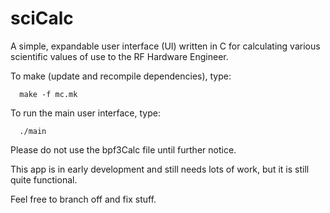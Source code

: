 # sciCalc
A simple, expandable user interface (UI) written in C for calculating various scientific values of use to the RF Hardware Engineer.

To make (update and recompile dependencies), type:

      make -f mc.mk

To run the main user interface, type:

      ./main
      
Please do not use the bpf3Calc file until further notice.

This app is in early development and still needs lots of work, but it is still quite functional. 

Feel free to branch off and fix stuff.
